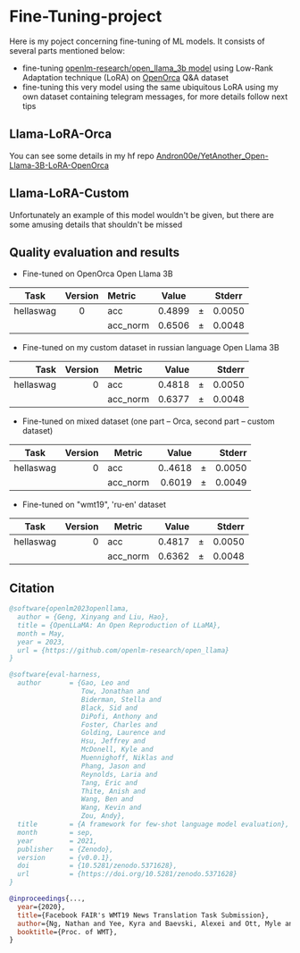 # Fine-Tuning-project


  Here is my poject concerning fine-tuning of ML models. It consists of several parts mentioned below:
  * fine-tuning [openlm-research/open_llama_3b model](https://huggingface.co/openlm-research/open_llama_3b) using Low-Rank Adaptation technique (LoRA) on [OpenOrca](https://huggingface.co/datasets/Open-Orca/OpenOrca) Q&A dataset 
  * fine-tuning this very model using the same ubiquitous LoRA using my own dataset containing telegram messages, for more details follow next tips

## Llama-LoRA-Orca
You can see some details in my hf repo [Andron00e/YetAnother_Open-Llama-3B-LoRA-OpenOrca](https://huggingface.co/Andron00e/YetAnother_Open-Llama-3B-LoRA-OpenOrca)

## Llama-LoRA-Custom
Unfortunately an example of this model wouldn't be given, but there are some amusing details that shouldn't be missed

## Quality evaluation and results

* Fine-tuned on OpenOrca Open Llama 3B
  
|  Task   |Version | Metric |Value  |   |Stderr|
|---------|:------: |:--------|:-----: |:---:|:-----:|
|hellaswag|      0 |acc     |0.4899 |±  |0.0050|
|         |        |acc_norm|0.6506 |±  |0.0048|


* Fine-tuned on my custom dataset in russian language Open Llama 3B
  
|  Task   |Version| Metric |Value |   |Stderr|
|---------:|------:|--------|-----:|---|-----:|
|hellaswag|      0|acc     |0.4818|±  |0.0050|
|         |       |acc_norm|0.6377|±  |0.0048|


* Fine-tuned on mixed dataset (one part – Orca, second part – custom dataset)

|  Task   |Version| Metric |Value |   |Stderr|
|---------|------:|--------|-----:|---|-----:|
|hellaswag|      0|acc     |0..4618|±  |0.0050|
|         |       |acc_norm|0.6019|±  |0.0049|


* Fine-tuned on "wmt19", 'ru-en' dataset

|  Task   |Version| Metric |Value |   |Stderr|
|---------|------:|--------|-----:|---|-----:|
|hellaswag|      0|acc     |0.4817|±  |0.0050|
|         |       |acc_norm|0.6362|±  |0.0048|


## Citation
```bibtex
@software{openlm2023openllama,
  author = {Geng, Xinyang and Liu, Hao},
  title = {OpenLLaMA: An Open Reproduction of LLaMA},
  month = May,
  year = 2023,
  url = {https://github.com/openlm-research/open_llama}
}
```
```bibtex
@software{eval-harness,
  author       = {Gao, Leo and
                  Tow, Jonathan and
                  Biderman, Stella and
                  Black, Sid and
                  DiPofi, Anthony and
                  Foster, Charles and
                  Golding, Laurence and
                  Hsu, Jeffrey and
                  McDonell, Kyle and
                  Muennighoff, Niklas and
                  Phang, Jason and
                  Reynolds, Laria and
                  Tang, Eric and
                  Thite, Anish and
                  Wang, Ben and
                  Wang, Kevin and
                  Zou, Andy},
  title        = {A framework for few-shot language model evaluation},
  month        = sep,
  year         = 2021,
  publisher    = {Zenodo},
  version      = {v0.0.1},
  doi          = {10.5281/zenodo.5371628},
  url          = {https://doi.org/10.5281/zenodo.5371628}
}
```
```bibtex
@inproceedings{...,
  year={2020},
  title={Facebook FAIR's WMT19 News Translation Task Submission},
  author={Ng, Nathan and Yee, Kyra and Baevski, Alexei and Ott, Myle and Auli, Michael and Edunov, Sergey},
  booktitle={Proc. of WMT},
}
```
